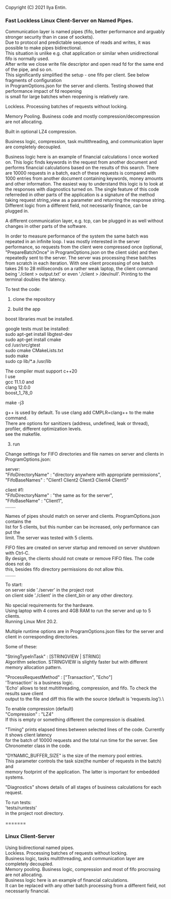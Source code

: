 Copyright (C) 2021 Ilya Entin.

### Fast Lockless Linux Clent-Server on Named Pipes.

Communication layer is named pipes (fifo, better performance and arguably stronger security than in case of sockets).\
Due to protocol and predictable sequence of reads and writes, it was possible to make pipes bidirectional.\
This situation is unlike e.g. chat application or similar when unidirectional fifo is normally used.\
After write we close write file descriptor and open read fd for the same end of the pipe, and so on.\
This significantly simplified the setup - one fifo per client. See below fragments of configuration\
in ProgramOptions.json for the server and clients. Testing showed that performance impact of fd reopening\
is small for large batches when reopening is relatively rare.

Lockless. Processing batches of requests without locking.

Memory Pooling. Business code and mostly compression/decompression are not allocating.

Built in optional LZ4 compression.

Business logic, compression, task multithreading, and communication layer are completely decoupled.

Business logic here is an example of financial calculations I once worked on. This logic finds keywords in the request from another document and performs financial calculations based on the results of this search. There are 10000 requests in a batch, each of these requests is compared with 1000 entries from another document containing keywords, money amounts and other information. The easiest way to understand this logic is to look at the responses with diagnostics turned on. The single feature of this code referreded in other parts of the application is a signature of the method taking request string_view as a parameter and returning the response string. Different logic from a different field, not necessarily finance, can be plugged in. 

A different communication layer, e.g. tcp, can be plugged in as well without changes in other parts of the software.

In order to measure performance of the system the same batch was repeated in an infinite loop. I was mostly interested in the server performance, so requests from the client were compressed once (optional, "PrepareBatchOnce" in ProgramOptions.json on the client side) and then repeatedly sent to the server. The server was processing these batches from scratch in each iteration. With one client processing of one batch takes 26 to 28 milliseconds on a rather weak laptop, the client command being './client > output.txt' or even './client > /dev/null'. Printing to the terminal doubles the latency.

To test the code:

1. clone the repository

2. build the app

boost libraries must be installed.

google tests must be installed:\
sudo apt-get install libgtest-dev\
sudo apt-get install cmake\
cd /usr/src/gtest\
sudo cmake CMakeLists.txt\
sudo make\
sudo cp lib/*.a /usr/lib

The compiler must support c++20\
I use\
gcc  11.1.0 and\
clang 12.0.0\
boost_1_78_0

make -j3

g++ is used by default. To use clang add CMPLR=clang++ to the make command.\
There are options for sanitizers (address, undefined, leak or thread), profiler, different optimization levels.\
see the makefile.

3. run

Change settings for FIFO directories and file names on server and clients in ProgramOptions.json:

server:\
  "FifoDirectoryName" : "directory anywhere with appropriate permissions",\
  "FifoBaseNames" : "Client1 Client2 Client3 Client4 Client5"

client #1:\
  "FifoDirectoryName" : "the same as for the server",\
  "FifoBaseName" : "Client1",\
  ........

Names of pipes should match on server and clients. ProgramOptions.json contains the\
list for 5 clients, but this number can be increased, only performance can put the\
limit. The server was tested with 5 clients.

FIFO files are created on server startup and removed on server shutdown with Ctrl-C.\
By design, the clients should not create or remove FIFO files. The code does not do\
this, besides fifo directory permissions do not allow this.\
........

To start:\
on server side './server' in the project root\
on client side './client' in the client_bin or any other directory.

No special requirements for the hardware.\
Using laptop with 4 cores and 4GB RAM to run the server and up to 5 clients.\
Running Linux Mint 20.2.

Multiple runtime options are in ProgramOptions.json files for the server and client
in corresponding directories.

Some of these:

"StringTypeInTask" : [STRINGVIEW | STRING]\
Algorithm selection. STRINGVIEW is slightly faster but with different memory allocation pattern.

"ProcessRequestMethod" : ["Transaction", "Echo"]\
'Transaction' is a business logic.\
'Echo' allows to test multithreading, compression, and fifo. To check the results save client\
output to the file and diff this file with the source (default is 'requests.log').\

To enable compression (default)\
"Compression" : "LZ4"\
If this is empty or something different the compression is disabled.

"Timing" prints elapsed times between selected lines of the code. Currently it shows client latency\
for the batch of 10000 requests and the total run time for the server. See Chronometer class in the code.

"DYNAMIC_BUFFER_SIZE" is the size of the memory pool entries.\
This parameter controls the task size(the number of requests in the batch) and\
memory footprint of the application. The latter is important for embedded systems.

"Diagnostics" shows details of all stages of business calculations for each request.

To run tests:\
'tests/runtests'\
in the project root directory.

=======
### Linux Client-Server
Using bidirectional named pipes.\
Lockless. Processing batches of requests  without locking.\
Business logic, tasks multithreading, and communication layer are completely decoupled.\
Memory pooling. Business logic, compression and most of fifo procrssing are not allocating.\
Business logic here is an example of financial calculations.\
It can be replaced with any other batch processing from a different field, not necessarily financial.
